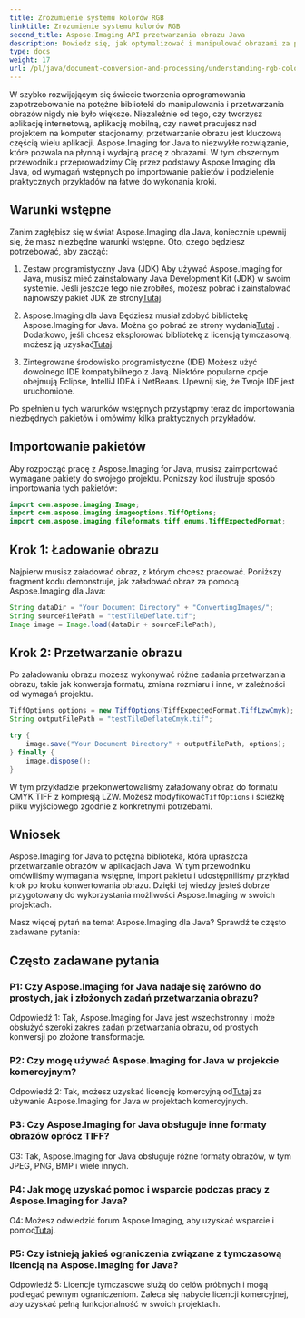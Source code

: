 ```yaml
---
title: Zrozumienie systemu kolorów RGB
linktitle: Zrozumienie systemu kolorów RGB
second_title: Aspose.Imaging API przetwarzania obrazu Java
description: Dowiedz się, jak optymalizować i manipulować obrazami za pomocą Aspose.Imaging dla Java. Zacznij od naszego przewodnika krok po kroku.
type: docs
weight: 17
url: /pl/java/document-conversion-and-processing/understanding-rgb-color-system/
---
```

W szybko rozwijającym się świecie tworzenia oprogramowania zapotrzebowanie na potężne biblioteki do manipulowania i przetwarzania obrazów nigdy nie było większe. Niezależnie od tego, czy tworzysz aplikację internetową, aplikację mobilną, czy nawet pracujesz nad projektem na komputer stacjonarny, przetwarzanie obrazu jest kluczową częścią wielu aplikacji. Aspose.Imaging for Java to niezwykłe rozwiązanie, które pozwala na płynną i wydajną pracę z obrazami. W tym obszernym przewodniku przeprowadzimy Cię przez podstawy Aspose.Imaging dla Java, od wymagań wstępnych po importowanie pakietów i podzielenie praktycznych przykładów na łatwe do wykonania kroki.

## Warunki wstępne

Zanim zagłębisz się w świat Aspose.Imaging dla Java, koniecznie upewnij się, że masz niezbędne warunki wstępne. Oto, czego będziesz potrzebować, aby zacząć:

1. Zestaw programistyczny Java (JDK)
 Aby używać Aspose.Imaging for Java, musisz mieć zainstalowany Java Development Kit (JDK) w swoim systemie. Jeśli jeszcze tego nie zrobiłeś, możesz pobrać i zainstalować najnowszy pakiet JDK ze strony[Tutaj](https://www.oracle.com/java/technologies/javase-downloads).

2. Aspose.Imaging dla Java
 Będziesz musiał zdobyć bibliotekę Aspose.Imaging for Java. Można go pobrać ze strony wydania[Tutaj](https://releases.aspose.com/imaging/java/) . Dodatkowo, jeśli chcesz eksplorować bibliotekę z licencją tymczasową, możesz ją uzyskać[Tutaj](https://purchase.aspose.com/temporary-license/).

3. Zintegrowane środowisko programistyczne (IDE)
Możesz użyć dowolnego IDE kompatybilnego z Javą. Niektóre popularne opcje obejmują Eclipse, IntelliJ IDEA i NetBeans. Upewnij się, że Twoje IDE jest uruchomione.

Po spełnieniu tych warunków wstępnych przystąpmy teraz do importowania niezbędnych pakietów i omówimy kilka praktycznych przykładów.

## Importowanie pakietów

Aby rozpocząć pracę z Aspose.Imaging for Java, musisz zaimportować wymagane pakiety do swojego projektu. Poniższy kod ilustruje sposób importowania tych pakietów:

```java
import com.aspose.imaging.Image;
import com.aspose.imaging.imageoptions.TiffOptions;
import com.aspose.imaging.fileformats.tiff.enums.TiffExpectedFormat;
```

## Krok 1: Ładowanie obrazu

Najpierw musisz załadować obraz, z którym chcesz pracować. Poniższy fragment kodu demonstruje, jak załadować obraz za pomocą Aspose.Imaging dla Java:

```java
String dataDir = "Your Document Directory" + "ConvertingImages/";
String sourceFilePath = "testTileDeflate.tif";
Image image = Image.load(dataDir + sourceFilePath);
```

## Krok 2: Przetwarzanie obrazu

Po załadowaniu obrazu możesz wykonywać różne zadania przetwarzania obrazu, takie jak konwersja formatu, zmiana rozmiaru i inne, w zależności od wymagań projektu.

```java
TiffOptions options = new TiffOptions(TiffExpectedFormat.TiffLzwCmyk);
String outputFilePath = "testTileDeflateCmyk.tif";

try {
    image.save("Your Document Directory" + outputFilePath, options);
} finally {
    image.dispose();
}
```

 W tym przykładzie przekonwertowaliśmy załadowany obraz do formatu CMYK TIFF z kompresją LZW. Możesz modyfikować`TiffOptions` i ścieżkę pliku wyjściowego zgodnie z konkretnymi potrzebami.

## Wniosek

Aspose.Imaging for Java to potężna biblioteka, która upraszcza przetwarzanie obrazów w aplikacjach Java. W tym przewodniku omówiliśmy wymagania wstępne, import pakietu i udostępniliśmy przykład krok po kroku konwertowania obrazu. Dzięki tej wiedzy jesteś dobrze przygotowany do wykorzystania możliwości Aspose.Imaging w swoich projektach.

Masz więcej pytań na temat Aspose.Imaging dla Java? Sprawdź te często zadawane pytania:

## Często zadawane pytania

### P1: Czy Aspose.Imaging for Java nadaje się zarówno do prostych, jak i złożonych zadań przetwarzania obrazu?

Odpowiedź 1: Tak, Aspose.Imaging for Java jest wszechstronny i może obsłużyć szeroki zakres zadań przetwarzania obrazu, od prostych konwersji po złożone transformacje.

### P2: Czy mogę używać Aspose.Imaging for Java w projekcie komercyjnym?

 Odpowiedź 2: Tak, możesz uzyskać licencję komercyjną od[Tutaj](https://purchase.aspose.com/buy) za używanie Aspose.Imaging for Java w projektach komercyjnych.

### P3: Czy Aspose.Imaging for Java obsługuje inne formaty obrazów oprócz TIFF?

O3: Tak, Aspose.Imaging for Java obsługuje różne formaty obrazów, w tym JPEG, PNG, BMP i wiele innych.

### P4: Jak mogę uzyskać pomoc i wsparcie podczas pracy z Aspose.Imaging for Java?

 O4: Możesz odwiedzić forum Aspose.Imaging, aby uzyskać wsparcie i pomoc[Tutaj](https://forum.aspose.com/).

### P5: Czy istnieją jakieś ograniczenia związane z tymczasową licencją na Aspose.Imaging for Java?

Odpowiedź 5: Licencje tymczasowe służą do celów próbnych i mogą podlegać pewnym ograniczeniom. Zaleca się nabycie licencji komercyjnej, aby uzyskać pełną funkcjonalność w swoich projektach.